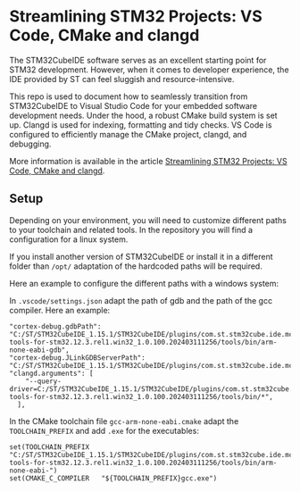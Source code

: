 # Streamlining STM32 Projects: VS Code, CMake and clangd

The STM32CubeIDE software serves as an excellent starting point for STM32 development. However, when it comes to developer experience, the IDE provided by ST can feel sluggish and resource-intensive.

This repo is used to document how to seamlessly transition from STM32CubeIDE to Visual Studio Code for your embedded software development needs. Under the hood, a robust CMake build system is set up. Clangd is used for indexing, formatting and tidy checks. VS Code is configured to efficiently manage the CMake project, clangd, and debugging.

More information is available in the article [Streamlining STM32 Projects: VS Code, CMake and clangd](https://dev.to/mcmattia/streamlining-stm32-projects-vs-code-cmake-and-clangd-bhp).

## Setup

Depending on your environment, you will need to customize different paths to your toolchain and related tools. In the repository you will find a configuration for a linux system.

If you install another version of STM32CubeIDE or install it in a different folder than `/opt/` adaptation of the hardcoded paths will be required.

Here an example to configure the different paths with a windows system:

In `.vscode/settings.json` adapt the path of gdb and the path of the gcc compiler. Here an example:

```
"cortex-debug.gdbPath": "C:/ST/STM32CubeIDE_1.15.1/STM32CubeIDE/plugins/com.st.stm32cube.ide.mcu.externaltools.gnu-tools-for-stm32.12.3.rel1.win32_1.0.100.202403111256/tools/bin/arm-none-eabi-gdb",
"cortex-debug.JLinkGDBServerPath": "C:/ST/STM32CubeIDE_1.15.1/STM32CubeIDE/plugins/com.st.stm32cube.ide.mcu.externaltools.jlink.win32_2.2.200.202402092224/tools/bin/JLinkGDBServerCL.exe",
"clangd.arguments": [
    "--query-driver=C:/ST/STM32CubeIDE_1.15.1/STM32CubeIDE/plugins/com.st.stm32cube.ide.mcu.externaltools.gnu-tools-for-stm32.12.3.rel1.win32_1.0.100.202403111256/tools/bin/*",
  ],
```

In the CMake toolchain file `gcc-arm-none-eabi.cmake` adapt the `TOOLCHAIN_PREFIX` and add `.exe` for the executables:

```
set(TOOLCHAIN_PREFIX   "C:/ST/STM32CubeIDE_1.15.1/STM32CubeIDE/plugins/com.st.stm32cube.ide.mcu.externaltools.gnu-tools-for-stm32.12.3.rel1.win32_1.0.100.202403111256/tools/bin/arm-none-eabi-")
set(CMAKE_C_COMPILER   "${TOOLCHAIN_PREFIX}gcc.exe")
```
